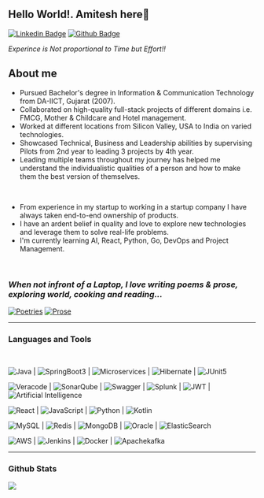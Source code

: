 ## Hello World!. Amitesh here👋
[![Linkedin Badge](https://img.shields.io/badge/-amitesh4u-red?style=flat&logo=Linkedin&logoColor=white&link=https://www.linkedin.com/in/amitesh4u/)](https://www.linkedin.com/in/amitesh4u/)
[![Github Badge](https://img.shields.io/badge/-amitesh4u-29903b?style=flat&logo=github&logoColor=link=https://github.com/amitesh4u)](https://github.com/amitesh4u)

_Experince is Not proportional to Time but Effort!!_

<!--
**amitesh4u/amitesh4u** is a ✨ _special_ ✨ repository because its `README.md` (this file) appears on your GitHub profile.

Here are some ideas to get you started:

- 🔭 I’m currently working on ...
- 🌱 I’m currently learning ...
- 👯 I’m looking to collaborate on ...
- 🤔 I’m looking for help with ...
- 💬 Ask me about ...
- 📫 How to reach me: ...
- 😄 Pronouns: ...
- ⚡ Fun fact: ...
-->

## About me

- Pursued Bachelor's degree in Information & Communication Technology from DA-IICT, Gujarat (2007).
- Collaborated on high-quality full-stack projects of different domains i.e. FMCG, Mother & Childcare and Hotel management.
- Worked at different locations from Silicon Valley, USA to India on varied technologies.
- Showcased Technical, Business and Leadership abilities by supervising Pilots from 2nd year to leading 3 projects by 4th year. 
- Leading multiple teams throughout my journey has helped me understand the individualistic qualities of a person and how to make them the best version of themselves.

<br/>

- From experience in my startup to working in a startup company I have always taken end-to-end ownership of products.
- I have an ardent belief in quality and love to explore new technologies and leverage them to solve real-life problems.
- I'm currently learning AI, React, Python, Go, DevOps and Project Management.
<br/>

### _When not infront of a Laptop, I love writing poems & prose, exploring world, cooking and reading..._
[![Poetries](https://img.shields.io/badge/-Poetries-red?style=flat&logo=paperlessngx&logoColor=white&link=https://mypoetry4u.blogspot.com)](https://mypoetry4u.blogspot.com) 
[![Prose](https://img.shields.io/badge/-Prose-29903B?style=flat&logo=paperlessngx&logoColor=white&link=https://amitesh4u.blogspot.com)](https://amitesh4u.blogspot.com) 


<hr/>

### Languages and Tools

<br/>

![Java](https://img.shields.io/badge/-Java_21-blue?style=flat&logo=OpenJDK&logoColor=white) |
![SpringBoot3](https://img.shields.io/badge/-Springboot_3-1572B6?style=flat&logo=spring&logoColor=white) |
![Microservices](https://img.shields.io/badge/-Microservices-blue?style=flat&logo=spring&logoColor=white) | 
![Hibernate](https://img.shields.io/badge/-Hibernate-black?style=flat&logo=hibernate) |
![JUnit5](https://img.shields.io/badge/-JUnit5-black?style=flat&logo=JUnit5)


![Veracode](https://img.shields.io/badge/-Veracode-black?style=flat) |
![SonarQube](https://img.shields.io/badge/-SonarQube-blue?style=flat&logo=SonarQube&logoColor=white) |
![Swagger](https://img.shields.io/badge/-Swagger-blue?style=flat&logo=swagger&logoColor=white) |
![Splunk](https://img.shields.io/badge/-Splunk-black?style=flat&logo=splunk&logoColor=white) |
![JWT](https://img.shields.io/badge/-JWT-black?style=flat) |
![Artificial Intelligence](https://img.shields.io/badge/-Artificial_Intelligence-blue?style=flat&logo=ArtificialIntelligence)



![React](https://img.shields.io/badge/-React-1572B6?style=flat&logo=react) |
![JavaScript](https://img.shields.io/badge/-JavaScript-black?style=flat&logo=javascript) |
![Python](https://img.shields.io/badge/-Python-black?style=flat&logo=python) |
![Kotlin](https://img.shields.io/badge/-Kotlin-black?style=flat&logo=Kotlin) 




![MySQL](https://img.shields.io/badge/-MySQL-blue?style=flat&logo=mysql&logoColor=white) |
![Redis](https://img.shields.io/badge/-Redis-black?style=flat&logo=redis) |
![MongoDB](https://img.shields.io/badge/-MongoDB-black?style=flat&logo=mongodb) |
![Oracle](https://img.shields.io/badge/-OracleDB-black?style=flat&logo=oracle) |
![ElasticSearch](https://img.shields.io/badge/-ElasticSearch-blue?style=flat&logo=elasticsearch)


  
![AWS](https://img.shields.io/badge/-AWS-blue?style=flat&logo=aws) |
![Jenkins](https://img.shields.io/badge/-Jenkins-black?style=flat&logo=jenkins) |
![Docker](https://img.shields.io/badge/-Docker-black?style=flat&logo=docker) |
![Apachekafka](https://img.shields.io/badge/-Apache_Kafka-blue?style=flat&logo=apachekafka&logoColor=white) 


<hr/>

### Github Stats
<a href="https://github.com/amitesh4u">
  <img align="center" src="https://github-readme-stats.vercel.app/api/top-langs/?username=amitesh4u&size_weight=0.5&count_weight=0.5&theme=radical&hide=PHP,CSS" />
</a>
<!--
- #### <img src="https://media.giphy.com/media/VgCDAzcKvsR6OM0uWg/giphy.gif" width="50"> How about some stats ?
- ![Amitesh Github Stats](https://github-readme-stats.vercel.app/api?username=amitesh4u&count_private=true&show_icons=true&title_color=fff&icon_color=79ff97&text_color=9f9f9f&bg_color=151515)
-->

